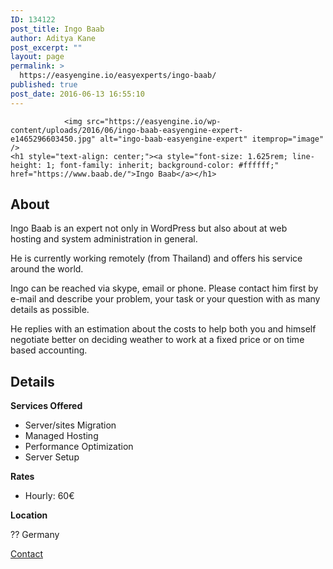 ```yaml
---
ID: 134122
post_title: Ingo Baab
author: Aditya Kane
post_excerpt: ""
layout: page
permalink: >
  https://easyengine.io/easyexperts/ingo-baab/
published: true
post_date: 2016-06-13 16:55:10
---
```


				<img src="https://easyengine.io/wp-content/uploads/2016/06/ingo-baab-easyengine-expert-e1465296603450.jpg" alt="ingo-baab-easyengine-expert" itemprop="image"  />
	<h1 style="text-align: center;"><a style="font-size: 1.625rem; line-height: 1; font-family: inherit; background-color: #ffffff;" href="https://www.baab.de/">Ingo Baab</a></h1>
<h3 style="text-align: center;"></h3>
<h3 style="text-align: center;"></h3>
	<h2>About</h2>
<p>Ingo Baab is an expert not only in WordPress but also about at web hosting and system administration in general.</p>
<p>He is currently working remotely (from Thailand) and offers his service around the world.</p>
<p>Ingo can be reached via skype, email or phone. Please contact him first by e-mail and describe your problem, your task or your question with as many details as possible.</p>
<p>He replies with an estimation about the costs to help both you and himself negotiate better on deciding weather to work at a fixed price or on time based accounting.</p>
	<h2>Details</h2>
<p><strong>Services Offered</strong></p>
<ul>
<li>Server/sites Migration</li>
<li>Managed Hosting</li>
<li>Performance Optimization</li>
<li>Server Setup</li>
</ul>
<p><strong>Rates</strong></p>
<ul>
<li>Hourly: 60€</li>
</ul>
<p><strong>Location</strong></p>
<p>?? Germany</p>
			<a href="http://rt.cx/eeebaab" target="_self" role="button">
							Contact
					</a>